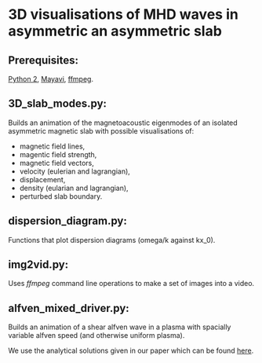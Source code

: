 # 3D visualisations of MHD waves in asymmetric an asymmetric slab

## Prerequisites:
[Python 2](https://www.python.org/download/releases/2.7.2/),
[Mayavi](http://mayavi.sourceforge.net/),
[ffmpeg](https://ffmpeg.org/).

## 3D_slab_modes.py:
Builds an animation of the magnetoacoustic eigenmodes of an isolated asymmetric magnetic slab with possible visualisations of:
* magnetic field lines,
* magentic field strength,
* magnetic field vectors,
* velocity (eulerian and lagrangian),
* displacement,
* density (eularian and lagrangian),
* perturbed slab boundary.

## dispersion_diagram.py:
Functions that plot dispersion diagrams (omega/k against kx_0).

## img2vid.py:
Uses *ffmpeg* command line operations to make a set of images into a video.

## alfven_mixed_driver.py:
Builds an animation of a shear alfven wave in a plasma with spacially variable alfven speed (and otherwise uniform plasma).

We use the analytical solutions given in our paper which can be found [here](http://link.springer.com/article/10.1007/s11207-017-1054-y).